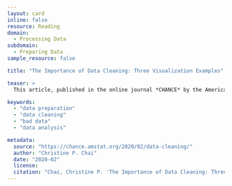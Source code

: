 ```yaml
---
layout: card
inline: false
resource: Reading
domain:
  - Processing Data
subdomain:
  - Preparing Data
sample_resource: false

title: "The Importance of Data Cleaning: Three Visualization Examples"

teaser: >
  This article, published in the online journal *CHANCE* by the American Statistical Association, provides examples of how inadequate data preparation can dramatically impact analysis and presents case studies that demonstrate why data inspection and preparation is such an important part of the data science life cycle.

keywords:
  - "data preparation"
  - "data cleaning"
  - "bad data"
  - "data analysis"

metadata:
  source: "https://chance.amstat.org/2020/02/data-cleaning/"
  author: "Christine P. Chai"
  date: "2020-02"
  license:
  citation: "Chai, Christine P. 'The Importance of Data Cleaning: Three Visualization Examples.' _CHANCE_, American Statistical Association, Feb. 2020, https://chance.amstat.org/2020/02/data-cleaning/. Accessed 31 July 2024."
---
```


